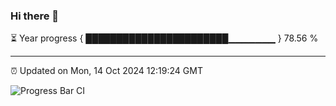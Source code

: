 ### Hi there 👋

⏳ Year progress { ███████████████████████▁▁▁▁▁▁▁ } 78.56 %

---

⏰ Updated on Mon, 14 Oct 2024 12:19:24 GMT

![Progress Bar CI](https://github.com/Shyam-Makwana/GitHub-Actions-Demo/workflows/Progress%20Bar%20CI/badge.svg)
